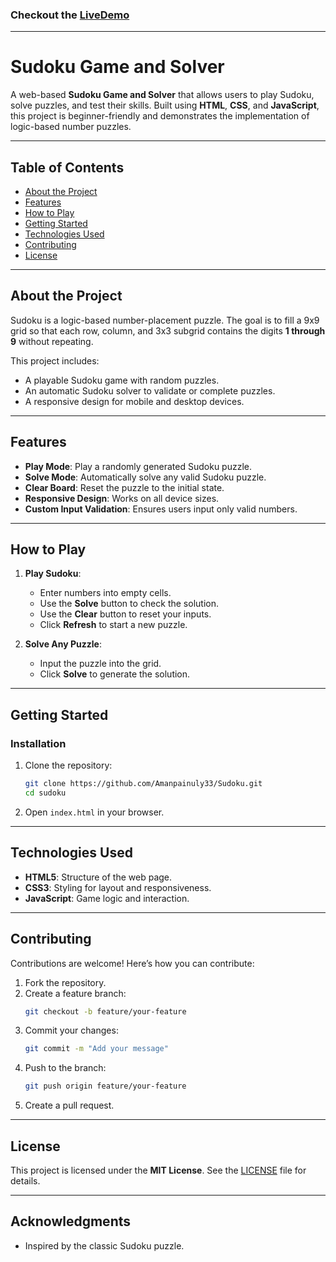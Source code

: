 
### Checkout the [LiveDemo]( https://amanpainuly33.github.io/Sudoku/) 

---

# **Sudoku Game and Solver**

A web-based **Sudoku Game and Solver** that allows users to play Sudoku, solve puzzles, and test their skills. Built using **HTML**, **CSS**, and **JavaScript**, this project is beginner-friendly and demonstrates the implementation of logic-based number puzzles.

---

## **Table of Contents**
- [About the Project](#about-the-project)
- [Features](#features)
- [How to Play](#how-to-play)
- [Getting Started](#getting-started)
- [Technologies Used](#technologies-used)
- [Contributing](#contributing)
- [License](#license)

---

## **About the Project**

Sudoku is a logic-based number-placement puzzle. The goal is to fill a 9x9 grid so that each row, column, and 3x3 subgrid contains the digits **1 through 9** without repeating.

This project includes:
- A playable Sudoku game with random puzzles.
- An automatic Sudoku solver to validate or complete puzzles.
- A responsive design for mobile and desktop devices.

---

## **Features**

- **Play Mode**: Play a randomly generated Sudoku puzzle.
- **Solve Mode**: Automatically solve any valid Sudoku puzzle.
- **Clear Board**: Reset the puzzle to the initial state.
- **Responsive Design**: Works on all device sizes.
- **Custom Input Validation**: Ensures users input only valid numbers.

---

## **How to Play**

1. **Play Sudoku**:
   - Enter numbers into empty cells.
   - Use the **Solve** button to check the solution.
   - Use the **Clear** button to reset your inputs.
   - Click **Refresh** to start a new puzzle.

2. **Solve Any Puzzle**:
   - Input the puzzle into the grid.
   - Click **Solve** to generate the solution.

---

## **Getting Started**

### **Installation**

1. Clone the repository:
   ```bash
   git clone https://github.com/Amanpainuly33/Sudoku.git
   cd sudoku
   ```

2. Open `index.html` in your browser.

---

## **Technologies Used**

- **HTML5**: Structure of the web page.
- **CSS3**: Styling for layout and responsiveness.
- **JavaScript**: Game logic and interaction.

---


## **Contributing**

Contributions are welcome! Here’s how you can contribute:

1. Fork the repository.
2. Create a feature branch:
   ```bash
   git checkout -b feature/your-feature
   ```
3. Commit your changes:
   ```bash
   git commit -m "Add your message"
   ```
4. Push to the branch:
   ```bash
   git push origin feature/your-feature
   ```
5. Create a pull request.

---

## **License**

This project is licensed under the **MIT License**. See the [LICENSE](LICENSE) file for details.

---

## **Acknowledgments**

- Inspired by the classic Sudoku puzzle.

